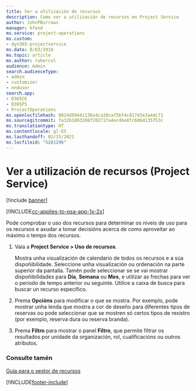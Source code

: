 ```yaml
---
title: Ver a utilización de recursos
description: Como ver a utilización de recursos en Project Service
author: JohnPBurrows
manager: kfend
ms.service: project-operations
ms.custom:
- dyn365-projectservice
ms.date: 8/03/2018
ms.topic: article
ms.author: ruhercul
audience: Admin
search.audienceType:
- admin
- customizer
- enduser
search.app:
- D365CE
- D365PS
- ProjectOperations
ms.openlocfilehash: 8024d99441136e4ca28caf5bf4c81743e3a4dc71
ms.sourcegitcommit: fa32b1893286f20271fa4ec4be8fc68bd135f53c
ms.translationtype: HT
ms.contentlocale: gl-ES
ms.lasthandoff: 02/15/2021
ms.locfileid: "5281296"
---
```

# <a name="view-resource-utilization-project-service"></a>Ver a utilización de recursos (Project Service)

[!include [banner](../includes/psa-now-project-operations.md)]

[!INCLUDE[cc-applies-to-psa-app-1x-2x](../includes/cc-applies-to-psa-app-1x-2x.md)]

Pode comprobar o uso dos recursos para determinar os niveis de uso para os recursos e axudar a tomar decisións acerca de como aproveitar ao máximo o tempo dos recursos.  
  
1. Vaia a **Project Service > Uso de recursos**. 

     Mostra unha visualización de calendario de todos os recursos e a súa dispoñibilidade. Seleccione unha visualización ou ordenación na parte superior da pantalla. Tamén pode seleccionar se se vai mostrar dispoñibilidades para **Día**, **Semana** ou **Mes**, e utilizar as frechas para ver o período de tempo anterior ou seguinte. Utilice a caixa de busca para buscar un recurso específico.      
  
2. Prema **Opcións** para modificar o que se mostra. Por exemplo, pode mostrar unha lenda que mostra a cor de deseño para diferentes tipos de reservas ou pode seleccionar que se mostren só certos tipos de rexistro (por exemplo, reserva dura ou reserva branda).  

3. Prema **Filtro** para mostrar o panel **Filtro**, que permite filtrar os resultados por unidade da organización, rol, cualificacións ou outros atributos.  
  
### <a name="see-also"></a>Consulte tamén  
 [Guía para o xestor de recursos](../psa/resource-manager-guide.md)


[!INCLUDE[footer-include](../includes/footer-banner.md)]